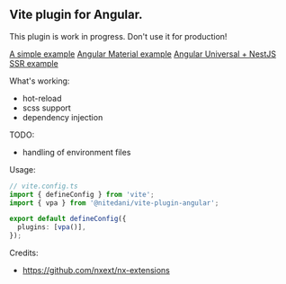 Vite plugin for Angular.
---

This plugin is work in progress. Don't use it for production!

[A simple example](./examples/simple/)
[Angular Material example](./examples/material/)
[Angular Universal + NestJS SSR example](./examples/universal/)

What's working:
- hot-reload
- scss support
- dependency injection

TODO:
- handling of environment files


Usage:

```typescript
// vite.config.ts
import { defineConfig } from 'vite';
import { vpa } from '@nitedani/vite-plugin-angular';

export default defineConfig({
  plugins: [vpa()],
});


```

Credits:
- https://github.com/nxext/nx-extensions